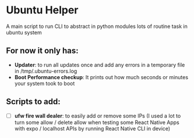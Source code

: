 # Ubuntu Helper
A main script to run CLI to abstract in python modules lots of routine task in ubuntu system

## For now it only has:

 - **Updater**: to run all updates once and add any errors in a temporary file in /tmp/.ubuntu-errors.log
 - **Boot Performance checkup**: It prints out how much seconds or minutes your system took to boot
 
## Scripts to add:
 - [ ] **ufw fire wall dealer**: to easily add or remove some IPs (I used a lot to turn some allow / delete allow when testing some React Native Apps with expo / localhost APIs by running React Native CLI in device)
